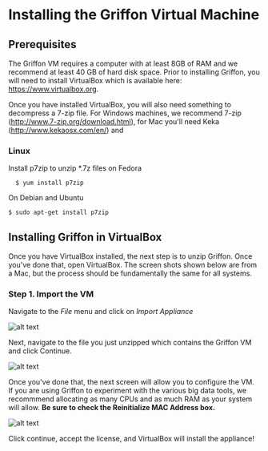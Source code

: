 # Installing the Griffon Virtual Machine

## Prerequisites
The Griffon VM requires a computer with at least 8GB of RAM and we recommend at least 40 GB of hard disk space.  Prior to installing Griffon, you will need to install VirtualBox which is available here: https://www.virtualbox.org.

Once you have installed VirtualBox, you will also need something to decompress a 7-zip file.  For Windows machines, we recommend 7-zip (http://www.7-zip.org/download.html), for Mac you'll need Keka (http://www.kekaosx.com/en/) and 

### Linux 
Install p7zip to unzip *.7z files on Fedora
```  
  $ yum install p7zip
```
On Debian and Ubuntu
```
$ sudo apt-get install p7zip
```

## Installing Griffon in VirtualBox
Once you have VirtualBox installed, the next step is to unzip Griffon.  Once you've done that, open VirtualBox.  The screen shots shown below are from a Mac, but the process should be fundamentally the same for all systems.

### Step 1.  Import the VM
Navigate to the *File* menu and click on *Import Appliance*

![alt text](https://github.com/gtkcyber/griffon-vm/blob/master/images/import-menu.png "Import Appliance Menu")

Next, navigate to the file you just unzipped which contains the Griffon VM and click Continue.

![alt text](https://github.com/gtkcyber/griffon-vm/blob/master/images/step1.png "Import Appliance Dialog Box")

Once you've done that, the next screen will allow you to configure the VM.  If you are using Griffon to experiment with the various big data tools, we recommmend allocating as many CPUs and as much RAM as your system will allow. **Be sure to check the Reinitialize MAC Address box.**

![alt text](https://github.com/gtkcyber/griffon-vm/blob/master/images/step2.png "Configure Griffon Dialog Box")

Click continue, accept the license, and VirtualBox will install the appliance!
